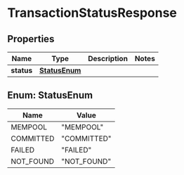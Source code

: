 

# TransactionStatusResponse


## Properties

Name | Type | Description | Notes
------------ | ------------- | ------------- | -------------
**status** | [**StatusEnum**](#StatusEnum) |  | 



## Enum: StatusEnum

Name | Value
---- | -----
MEMPOOL | &quot;MEMPOOL&quot;
COMMITTED | &quot;COMMITTED&quot;
FAILED | &quot;FAILED&quot;
NOT_FOUND | &quot;NOT_FOUND&quot;



